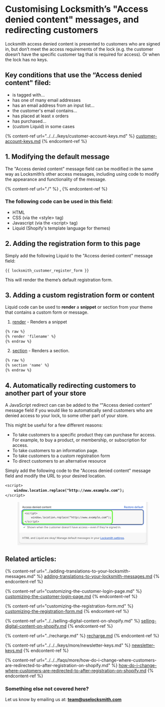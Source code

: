 # Customising Locksmith’s "Access denied content" messages, and redirecting customers

Locksmith access denied content is presented to customers who are signed in, but don’t meet the access requirements of the lock (e.g. the customer doesn’t have the specific customer tag that is required for access). Or when the lock has no keys.

## Key conditions that use the “Access denied content" filed:

* is tagged with…
* has one of many email addresses
* has an email address from an input list…
* the customer's email contains…
* has placed at least x orders
* has purchased…
* (custom Liquid) in some cases

{% content-ref url="../../../keys/customer-account-keys.md" %}
[customer-account-keys.md](../../../keys/customer-account-keys.md)
{% endcontent-ref %}

## 1. Modifying the default message

The "Access denied content" message field can be modified in the same way as Locksmith’s other access messages, including using code to modify the appearance and functionality of the message.

{% content-ref url="./" %}
[.](./)
{% endcontent-ref %}

### The following code can be used in this field:

* HTML
* CSS (via the \<style> tag)
* Javascript (via the \<script> tag)
* Liquid (Shopify's template language for themes)

## 2. Adding the registration form to this page

Simply add the following Liquid to the "Access denied content" message field:&#x20;

```
{{ locksmith_customer_register_form }}
```

This will render the theme’s default registration form.&#x20;

## 3. Adding a custom registration form or content

Liquid code can be used to **render** a **snippet** or section from your theme that contains a custom form or message.

1. [render](https://shopify.dev/docs/api/liquid/tags/render) - Renders a snippet

```
{% raw %}
{% render 'filename' %}
{% endraw %}
```

2. [section](https://shopify.dev/docs/api/liquid/tags/section) - Renders a section.

```
{% raw %}
{% section 'name' %}
{% endraw %}
```

## 4. Automatically redirecting customers to another part of your store

A JavaScript redirect can can be added to the “"Access denied content" message field if you would like to automatically send customers who are denied access to your lock, to some other part of your store.&#x20;

This might be useful for a few different reasons:

* To take customers to a specific product they can purchase for access. For example, to buy a product, or membership, or subscription for access.
* To take customers to an information page.
* To take customers to a custom registration form
* To direct customers to an alternative resource

Simply add the following code to the "Access denied content" message field and modify the URL to your desired location.

<pre><code>&#x3C;script>
<strong>    window.location.replace("http://www.example.com");
</strong>&#x3C;/script>
</code></pre>



<figure><img src="../../../.gitbook/assets/Screenshot 2024-08-05 at 1.31.39 PM.png" alt=""><figcaption></figcaption></figure>

## Related articles:&#x20;

{% content-ref url="../adding-translations-to-your-locksmith-messages.md" %}
[adding-translations-to-your-locksmith-messages.md](../adding-translations-to-your-locksmith-messages.md)
{% endcontent-ref %}

{% content-ref url="customizing-the-customer-login-page.md" %}
[customizing-the-customer-login-page.md](customizing-the-customer-login-page.md)
{% endcontent-ref %}

{% content-ref url="customizing-the-registration-form.md" %}
[customizing-the-registration-form.md](customizing-the-registration-form.md)
{% endcontent-ref %}

{% content-ref url="../../selling-digital-content-on-shopify.md" %}
[selling-digital-content-on-shopify.md](../../selling-digital-content-on-shopify.md)
{% endcontent-ref %}

{% content-ref url="../recharge.md" %}
[recharge.md](../recharge.md)
{% endcontent-ref %}

{% content-ref url="../../../keys/more/newsletter-keys.md" %}
[newsletter-keys.md](../../../keys/more/newsletter-keys.md)
{% endcontent-ref %}

{% content-ref url="../../../faqs/more/how-do-i-change-where-customers-are-redirected-to-after-registration-on-shopify.md" %}
[how-do-i-change-where-customers-are-redirected-to-after-registration-on-shopify.md](../../../faqs/more/how-do-i-change-where-customers-are-redirected-to-after-registration-on-shopify.md)
{% endcontent-ref %}

### Something else not covered here?

Let us know by emailing us at: **team@uselocksmith.com**
